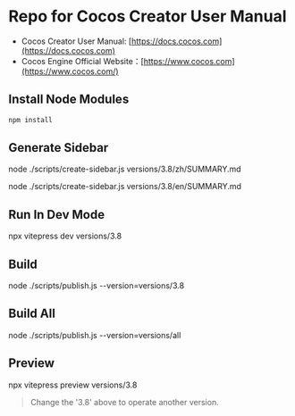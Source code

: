 
# Repo for Cocos Creator User Manual

- Cocos Creator User Manual: [https://docs.cocos.com](https://docs.cocos.com)
- Cocos Engine Official Website：[https://www.cocos.com](https://www.cocos.com/)

## Install Node Modules

```sh
npm install
```

## Generate Sidebar

node ./scripts/create-sidebar.js versions/3.8/zh/SUMMARY.md

node ./scripts/create-sidebar.js versions/3.8/en/SUMMARY.md

## Run In Dev Mode

npx vitepress dev versions/3.8

## Build

node ./scripts/publish.js --version=versions/3.8

## Build All

node ./scripts/publish.js --version=versions/all

## Preview

npx vitepress preview versions/3.8

> Change the '3.8' above to operate another version.
